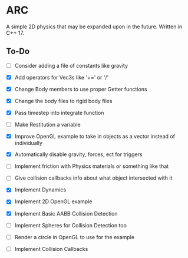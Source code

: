 # ARC

A simple 2D physics that may be expanded upon in the future. Written in C++ 17.

## To-Do

- [ ] Consider adding a file of constants like gravity
- [x] Add operators for Vec3s like '+=' or '/'
- [x] Change Body members to use proper Getter functions
- [x] Change the body files to rigid body files
- [x] Pass timestep into integrate function
- [ ] Make Restitution a variable
- [x] Improve OpenGL example to take in objects as a vector instead of individually
- [x] Automatically disable gravity, forces, ect for triggers
- [ ] Implement friction with Physics materials or something like that 
- [ ] Give collision callbacks info about what object intersected with it

- [x] Implement Dynamics
- [x] Implement 2D OpenGL example
- [x] Implement Basic AABB Collision Detection
- [ ] Implement Spheres for Collision Detection too
- [ ] Render a circle in OpenGL to use for the example
- [ ] Implement Collision Callbacks